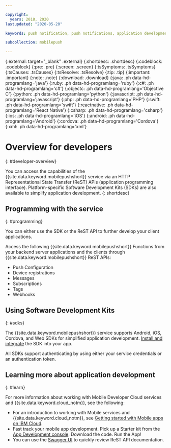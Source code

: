 ```yaml
---

copyright:
  years: 2018, 2020
lastupdated: "2020-05-20"

keywords: push notification, push notifications, application development, sdk

subcollection: mobilepush

---
```


{:external: target="_blank" .external}
{:shortdesc: .shortdesc}
{:codeblock: .codeblock}
{:pre: .pre}
{:screen: .screen}
{:tsSymptoms: .tsSymptoms}
{:tsCauses: .tsCauses}
{:tsResolve: .tsResolve}
{:tip: .tip}
{:important: .important}
{:note: .note}
{:download: .download}
{:java: .ph data-hd-programlang='java'}
{:ruby: .ph data-hd-programlang='ruby'}
{:c#: .ph data-hd-programlang='c#'}
{:objectc: .ph data-hd-programlang='Objective C'}
{:python: .ph data-hd-programlang='python'}
{:javascript: .ph data-hd-programlang='javascript'}
{:php: .ph data-hd-programlang='PHP'}
{:swift: .ph data-hd-programlang='swift'}
{:reactnative: .ph data-hd-programlang='React Native'}
{:csharp: .ph data-hd-programlang='csharp'}
{:ios: .ph data-hd-programlang='iOS'}
{:android: .ph data-hd-programlang='Android'}
{:cordova: .ph data-hd-programlang='Cordova'}
{:xml: .ph data-hd-programlang='xml'}

# Overview for developers
{: #developer-overview}

You can access the capabilities of the {{site.data.keyword.mobilepushshort}} service via an HTTP Representational State Transfer (ReST) APIs (application programming interface). Platform-specific Software Development Kits (SDKs) are also available to simplify application development.
{: shortdesc}

## Programming with the service
{: #programming}

You can either use the SDK or the ReST API to further develop your client applications.

Access the following {{site.data.keyword.mobilepushshort}} Functions from your backend server applications and the clients through {{site.data.keyword.mobilepushshort}} ReST APIs:

- Push Configuration
- Device registrations
- Messages
- Subscriptions
- Tags
- Webhooks

## Using Software Development Kits
{: #sdks}

The {{site.data.keyword.mobilepushshort}} service supports Android, iOS, Cordova, and Web SDKs for simplified application development. [Install and integrate](/docs/mobilepush?topic=mobilepush-install-sdk) the SDK into your app. 

All SDKs support authenticating by using either your service credentials or an authentication token.

## Learning more about application development
{: #learn}

For more information about working with Mobile Developer Cloud services and {{site.data.keyword.cloud_notm}}, see the following:

- For an introduction to working with Mobile services and {{site.data.keyword.cloud_notm}}, see [Getting started with Mobile apps on IBM Cloud](/docs/mobile?topic=mobile-getting-started).
- Fast track your mobile app development. Pick up a Starter kit from the [App Development console](https://cloud.ibm.com/developer/appservice/dashboard). Download the code. Run the App!
- You can use the [Swagger UI](https://eu-gb.imfpush.cloud.ibm.com/imfpush/) to quickly review ReST API documentation.

